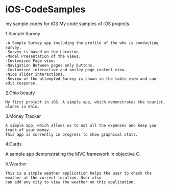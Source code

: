 # iOS-CodeSamples
my sample codes for iOS
My code samples of iOS projects.

1.Sample Survey

    -A Sample Survey app including the profile of the who is conducting survey.
    -Survey is based on the Location
    -Model Presentation of the views.
    -Customized Page view.
    -Navigation Between pages only buttons.
    -Customized interactive and smiley page content view.
   	-Nice slider interactions.
    -Review of the attempted Survey is shown in the table view and can edit response.

2.Ohio beauty

	My first project in iOS. A simple app, which demonstrates the tourist, places in Ohio.

3.Money Tracker

	A simple app, which allows us to not all the expenses and keep you track of your money.
	This app is currently in progress to show graphical stats.

4.Cards

   A sample app demonstrating the MVC framework in objective C.

5.Weather

    This is a simple weather application helps the user to check the weather at the current location. User also
    can add any city to view the weather on this application.
